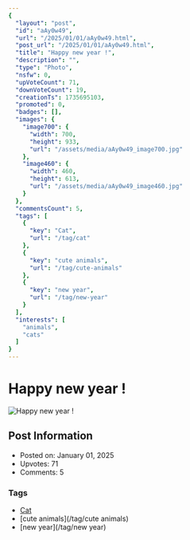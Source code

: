 ```yaml
---
{
  "layout": "post",
  "id": "aAy0w49",
  "url": "/2025/01/01/aAy0w49.html",
  "post_url": "/2025/01/01/aAy0w49.html",
  "title": "Happy new year !",
  "description": "",
  "type": "Photo",
  "nsfw": 0,
  "upVoteCount": 71,
  "downVoteCount": 19,
  "creationTs": 1735695103,
  "promoted": 0,
  "badges": [],
  "images": {
    "image700": {
      "width": 700,
      "height": 933,
      "url": "/assets/media/aAy0w49_image700.jpg"
    },
    "image460": {
      "width": 460,
      "height": 613,
      "url": "/assets/media/aAy0w49_image460.jpg"
    }
  },
  "commentsCount": 5,
  "tags": [
    {
      "key": "Cat",
      "url": "/tag/cat"
    },
    {
      "key": "cute animals",
      "url": "/tag/cute-animals"
    },
    {
      "key": "new year",
      "url": "/tag/new-year"
    }
  ],
  "interests": [
    "animals",
    "cats"
  ]
}
---
```


# Happy new year !

![Happy new year !](/assets/media/aAy0w49_image700.jpg)

## Post Information

- Posted on: January 01, 2025
- Upvotes: 71
- Comments: 5

### Tags

- [Cat](/tag/Cat)
- [cute animals](/tag/cute animals)
- [new year](/tag/new year)
